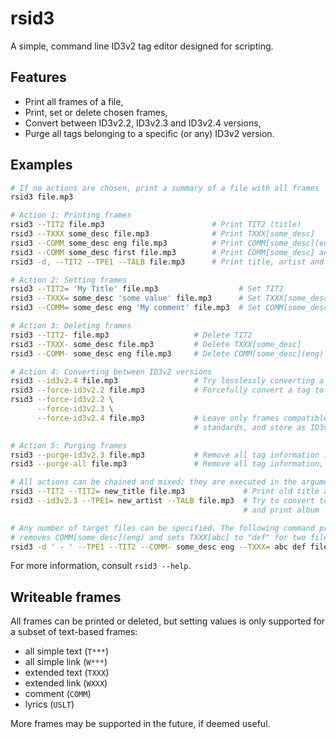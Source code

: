 # rsid3

A simple, command line ID3v2 tag editor designed for scripting.

## Features

- Print all frames of a file,
- Print, set or delete chosen frames,
- Convert between ID3v2.2, ID3v2.3 and ID3v2.4 versions,
- Purge all tags belonging to a specific (or any) ID3v2 version.

## Examples

```sh
# If no actions are chosen, print a summary of a file with all frames
rsid3 file.mp3

# Action 1: Printing frames
rsid3 --TIT2 file.mp3                        # Print TIT2 (title)
rsid3 --TXXX some_desc file.mp3              # Print TXXX[some_desc]
rsid3 --COMM some_desc eng file.mp3          # Print COMM[some_desc](eng)
rsid3 --COMM some_desc first file.mp3        # Print COMM[some_desc] and any first language found
rsid3 -d, --TIT2 --TPE1 --TALB file.mp3      # Print title, artist and album, delimited by comma

# Action 2: Setting frames
rsid3 --TIT2= 'My Title' file.mp3                  # Set TIT2
rsid3 --TXXX= some_desc 'some value' file.mp3      # Set TXXX[some_desc]
rsid3 --COMM= some_desc eng 'My comment' file.mp3  # Set COMM[some_desc](eng)

# Action 3: Deleting frames
rsid3 --TIT2- file.mp3                   # Delete TIT2
rsid3 --TXXX- some_desc file.mp3         # Delete TXXX[some_desc]
rsid3 --COMM- some_desc eng file.mp3     # Delete COMM[some_desc](eng)

# Action 4: Converting between ID3v2 versions
rsid3 --id3v2.4 file.mp3                 # Try losslessly converting a tag to ID3v2.4
rsid3 --force-id3v2.2 file.mp3           # Forcefully convert a tag to ID3v2.2
rsid3 --force-id3v2.2 \
      --force-id3v2.3 \
      --force-id3v2.4 file.mp3           # Leave only frames compatible with all three ID3v2
                                         # standards, and store as ID3v2.4

# Action 5: Purging frames
rsid3 --purge-id3v2.3 file.mp3           # Remove all tag information if it's ID3v2.3
rsid3 --purge-all file.mp3               # Remove all tag information, irrespective of version

# All actions can be chained and mixed; they are executed in the argument order
rsid3 --TIT2 --TIT2= new_title file.mp3             # Print old title and set new title
rsid3 --id3v2.3 --TPE1= new_artist --TALB file.mp3  # Try to convert to ID3v2.3, set artist
                                                    # and print album

# Any number of target files can be specified. The following command prints "artist - title",
# removes COMM[some_desc](eng) and sets TXXX[abc] to "def" for two files, all in one command:
rsid3 -d ' - ' --TPE1 --TIT2 --COMM- some_desc eng --TXXX= abc def file1.mp3 file2.mp3
```

For more information, consult `rsid3 --help`.

## Writeable frames

All frames can be printed or deleted, but setting values is only supported for a
subset of text-based frames:

- all simple text (`T***`)
- all simple link (`W***`)
- extended text (`TXXX`)
- extended link (`WXXX`)
- comment (`COMM`)
- lyrics (`USLT`)

More frames may be supported in the future, if deemed useful.
